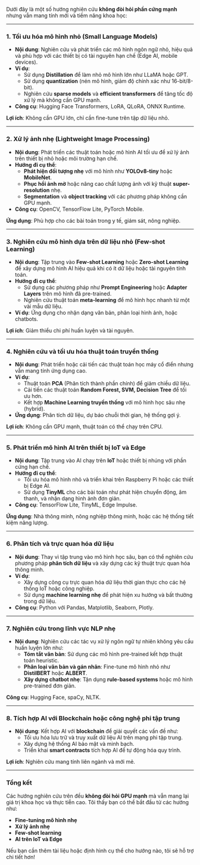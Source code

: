 Dưới đây là một số hướng nghiên cứu **không đòi hỏi phần cứng mạnh** nhưng vẫn mang tính mới và tiềm năng khoa học:

---

### **1. Tối ưu hóa mô hình nhỏ (Small Language Models)**
- **Nội dung**: Nghiên cứu và phát triển các mô hình ngôn ngữ nhỏ, hiệu quả và phù hợp với các thiết bị có tài nguyên hạn chế (Edge AI, mobile devices).
- **Ví dụ**:  
  - Sử dụng **Distillation** để làm nhỏ mô hình lớn như LLaMA hoặc GPT.  
  - Sử dụng **quantization** (nén mô hình, giảm độ chính xác như 16-bit/8-bit).  
  - Nghiên cứu **sparse models** và **efficient transformers** để tăng tốc độ xử lý mà không cần GPU mạnh.  
- **Công cụ**: Hugging Face Transformers, LoRA, QLoRA, ONNX Runtime.  

**Lợi ích**: Không cần GPU lớn, chỉ cần fine-tune trên tập dữ liệu nhỏ.

---

### **2. Xử lý ảnh nhẹ (Lightweight Image Processing)**
- **Nội dung**: Phát triển các thuật toán hoặc mô hình AI tối ưu để xử lý ảnh trên thiết bị nhỏ hoặc môi trường hạn chế.  
- **Hướng đi cụ thể**:  
  - **Phát hiện đối tượng nhẹ** với mô hình như **YOLOv8-tiny** hoặc **MobileNet**.  
  - **Phục hồi ảnh mờ** hoặc nâng cao chất lượng ảnh với kỹ thuật **super-resolution** nhẹ.  
  - **Segmentation** và **object tracking** với các phương pháp không cần GPU mạnh.  
- **Công cụ**: OpenCV, TensorFlow Lite, PyTorch Mobile.  

**Ứng dụng**: Phù hợp cho các bài toán trong y tế, giám sát, nông nghiệp.

---

### **3. Nghiên cứu mô hình dựa trên dữ liệu nhỏ (Few-shot Learning)**
- **Nội dung**: Tập trung vào **Few-shot Learning** hoặc **Zero-shot Learning** để xây dựng mô hình AI hiệu quả khi có ít dữ liệu hoặc tài nguyên tính toán.  
- **Hướng đi cụ thể**:  
  - Sử dụng các phương pháp như **Prompt Engineering** hoặc **Adapter Layers** trên mô hình đã pre-trained.  
  - Nghiên cứu thuật toán **meta-learning** để mô hình học nhanh từ một vài mẫu dữ liệu.  
- **Ví dụ**: Ứng dụng cho nhận dạng văn bản, phân loại hình ảnh, hoặc chatbots.

**Lợi ích**: Giảm thiểu chi phí huấn luyện và tài nguyên.

---

### **4. Nghiên cứu và tối ưu hóa thuật toán truyền thống**
- **Nội dung**: Phát triển hoặc cải tiến các thuật toán học máy cổ điển nhưng vẫn mang tính ứng dụng cao.  
- **Ví dụ**:  
  - Thuật toán **PCA** (Phân tích thành phần chính) để giảm chiều dữ liệu.  
  - Cải tiến các thuật toán **Random Forest, SVM, Decision Tree** để tối ưu hơn.  
  - Kết hợp **Machine Learning truyền thống** với mô hình học sâu nhẹ (hybrid).  
- **Ứng dụng**: Phân tích dữ liệu, dự báo chuỗi thời gian, hệ thống gợi ý.

**Lợi ích**: Không cần GPU mạnh, thuật toán có thể chạy trên CPU.

---

### **5. Phát triển mô hình AI trên thiết bị IoT và Edge**
- **Nội dung**: Tập trung vào AI chạy trên **IoT** hoặc thiết bị nhúng với phần cứng hạn chế.  
- **Hướng đi cụ thể**:  
  - Tối ưu hóa mô hình nhỏ và triển khai trên Raspberry Pi hoặc các thiết bị Edge AI.  
  - Sử dụng **TinyML** cho các bài toán như phát hiện chuyển động, âm thanh, và nhận dạng hình ảnh đơn giản.  
- **Công cụ**: TensorFlow Lite, TinyML, Edge Impulse.

**Ứng dụng**: Nhà thông minh, nông nghiệp thông minh, hoặc các hệ thống tiết kiệm năng lượng.

---

### **6. Phân tích và trực quan hóa dữ liệu**
- **Nội dung**: Thay vì tập trung vào mô hình học sâu, bạn có thể nghiên cứu phương pháp **phân tích dữ liệu** và xây dựng các kỹ thuật trực quan hóa thông minh.  
- **Ví dụ**:  
  - Xây dựng công cụ trực quan hóa dữ liệu thời gian thực cho các hệ thống IoT hoặc công nghiệp.  
  - Sử dụng **machine learning nhẹ** để phát hiện xu hướng và bất thường trong dữ liệu.  
- **Công cụ**: Python với Pandas, Matplotlib, Seaborn, Plotly.

---

### **7. Nghiên cứu trong lĩnh vực NLP nhẹ**
- **Nội dung**: Nghiên cứu các tác vụ xử lý ngôn ngữ tự nhiên không yêu cầu huấn luyện lớn như:  
  - **Tóm tắt văn bản**: Sử dụng các mô hình pre-trained kết hợp thuật toán heuristic.  
  - **Phân loại văn bản và gán nhãn**: Fine-tune mô hình nhỏ như **DistilBERT** hoặc **ALBERT**.  
  - **Xây dựng chatbot nhẹ**: Tận dụng **rule-based systems** hoặc mô hình pre-trained đơn giản.

**Công cụ**: Hugging Face, spaCy, NLTK.

---

### **8. Tích hợp AI với Blockchain hoặc công nghệ phi tập trung**
- **Nội dung**: Kết hợp AI với **blockchain** để giải quyết các vấn đề như:  
  - Tối ưu hóa lưu trữ và truy xuất dữ liệu AI trên mạng phi tập trung.  
  - Xây dựng hệ thống AI bảo mật và minh bạch.  
  - Triển khai **smart contracts** tích hợp AI để tự động hóa quy trình.  

**Lợi ích**: Nghiên cứu mang tính liên ngành và mới mẻ.

---

### **Tổng kết**
Các hướng nghiên cứu trên đều **không đòi hỏi GPU mạnh** mà vẫn mang lại giá trị khoa học và thực tiễn cao. Tôi thấy bạn có thể bắt đầu từ các hướng như:  
- **Fine-tuning mô hình nhẹ**  
- **Xử lý ảnh nhẹ**  
- **Few-shot learning**  
- **AI trên IoT và Edge**  

Nếu bạn cần thêm tài liệu hoặc định hình cụ thể cho hướng nào, tôi sẽ hỗ trợ chi tiết hơn!